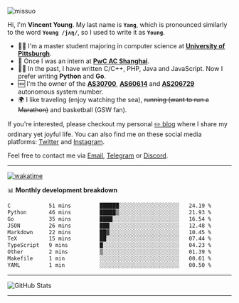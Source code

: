 <p align="left"> <img src="https://komarev.com/ghpvc/?username=missuo&label=Profile%20views&color=0e75b6&style=flat" alt="missuo" /> </p>


Hi, I'm **Vincent Young**. My last name is **`Yang`**, which is pronounced similarly to the word **`Young /jʌŋ/`**, so I used to write it as **`Young`**. 

-  👨‍🎓 I'm a master student majoring in computer science at [**University of Pittsburgh**](https://www.pitt.edu).
-  💼 Once I was an intern at **[PwC AC Shanghai](https://www.linkedin.com/company/pwc-ac-shanghai/)**.
-  👨‍💻 In the past, I have written C/C++, PHP, Java and JavaScript. Now I prefer writing **Python** and **Go**.
-  🆕 I'm the owner of the **[AS30700](https://bgp.tools/as/30700)**, **[AS60614](https://bgp.tools/as/60614)** and **[AS206729](https://bgp.tools/as/206729)** autonomous system number.
-  🌍 I like traveling (enjoy watching the sea), ~~running (want to run a Marathon)~~ and basketball (GSW fan).

If you're interested, please checkout my personal [✏️ blog](https://missuo.me/) where I share my ordinary yet joyful life. You can also find me on these social media platforms: [Twitter](https://twitter.com/m1ssuo) and [Instagram](https://www.instagram.com/missuo.me).

Feel free to contact me via <a href="mailto:i@yyt.moe">Email</a>, [Telegram](https://t.me/missuo) or [Discord](https://discordapp.com/users/missuo#7448).

-------

[![wakatime](https://wakatime.com/badge/user/c13cd961-40ca-417a-afb6-1f9ea8ac295c.svg)](https://wakatime.com/@missuo)

📊 **Monthly development breakdown**
<!--START_SECTION:waka-->

```txt
C            51 mins         ██████░░░░░░░░░░░░░░░░░░░   24.19 %
Python       46 mins         █████▒░░░░░░░░░░░░░░░░░░░   21.93 %
Go           35 mins         ████░░░░░░░░░░░░░░░░░░░░░   16.54 %
JSON         26 mins         ███░░░░░░░░░░░░░░░░░░░░░░   12.48 %
Markdown     22 mins         ██▓░░░░░░░░░░░░░░░░░░░░░░   10.45 %
TeX          15 mins         ██░░░░░░░░░░░░░░░░░░░░░░░   07.44 %
TypeScript   9 mins          █░░░░░░░░░░░░░░░░░░░░░░░░   04.23 %
Other        2 mins          ▒░░░░░░░░░░░░░░░░░░░░░░░░   01.39 %
Makefile     1 min           ░░░░░░░░░░░░░░░░░░░░░░░░░   00.61 %
YAML         1 min           ░░░░░░░░░░░░░░░░░░░░░░░░░   00.50 %
```

<!--END_SECTION:waka-->

-------

![GitHub Stats](https://github-readme-stats-opal-alpha-76.vercel.app/api?username=missuo&show_icons=true&theme=transparent)

-------

